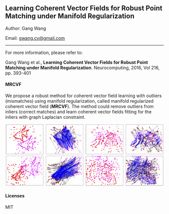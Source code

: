 
## Learning Coherent Vector Fields for Robust Point Matching under Manifold Regularization
 
Author:      Gang Wang

Email:    gwang.cv@gmail.com

---

For more information, please refer to:

Gang Wang et al., **Learning Coherent Vector Fields for Robust Point Matching under Manifold Regularization**. Neurocomputing, 2016, Vol 216, pp. 393-401

#### MRCVF

We propose a robust method for coherent vector field learning with outliers (mismatches) using manifold regularization, called manifold regularized coherent vector field (**MRCVF**). The method could remove outliers from inliers (correct matches) and learn coherent vector fields fitting for the inliers with graph Laplacian constraint.

![](Fig1.png)

#### Licenses

MIT